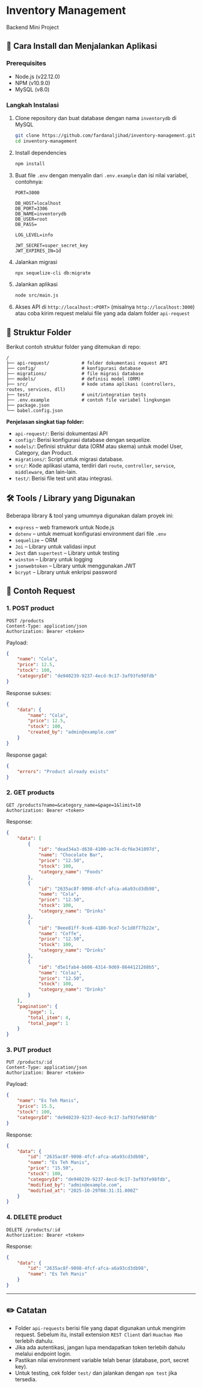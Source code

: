 # Inventory Management

Backend Mini Project

## 🎯 Cara Install dan Menjalankan Aplikasi

### Prerequisites  
- Node.js (v22.12.0)
- NPM (v10.9.0)
- MySQL (v8.0)

### Langkah Instalasi  
1. Clone repository dan buat database dengan nama `inventorydb` di MySQL
   ```bash
   git clone https://github.com/fardanaljihad/inventory-management.git  
   cd inventory-management  
   ```  
2. Install dependencies  
   ```bash
   npm install
   ```  
3. Buat file `.env` dengan menyalin dari `.env.example` dan isi nilai variabel, contohnya:  
    ```
    PORT=3000

    DB_HOST=localhost
    DB_PORT=3306
    DB_NAME=inventorydb
    DB_USER=root
    DB_PASS=

    LOG_LEVEL=info

    JWT_SECRET=super_secret_key
    JWT_EXPIRES_IN=1d

    ```  

4. Jalankan migrasi
   ```bash
   npx sequelize-cli db:migrate
   ```  
5. Jalankan aplikasi  
   ```bash
   node src/main.js
   ```  
6. Akses API di `http://localhost:<PORT>` (misalnya `http://localhost:3000`) atau coba kirim request melalui file yang ada dalam folder `api-request`

## 📁 Struktur Folder

Berikut contoh struktur folder yang ditemukan di repo:

```
/
├── api‑request/            # folder dokumentasi request API
├── config/                 # konfigurasi database
├── migrations/             # file migrasi database
├── models/                 # definisi model (ORM)
├── src/                    # kode utama aplikasi (controllers, routes, services, dll)
├── test/                   # unit/integration tests
├── .env.example            # contoh file variabel lingkungan
├── package.json
└── babel.config.json
```

**Penjelasan singkat tiap folder:**
- `api-request/`: Berisi dokumentasi API
- `config/`: Berisi konfigurasi database dengan sequelize.  
- `models/`: Definisi struktur data (ORM atau skema) untuk model User, Category, dan Product.  
- `migrations/`: Script untuk migrasi database.  
- `src/`: Kode aplikasi utama, terdiri dari `route`, `controller`, `service`, `middleware`, dan lain-lain. 
- `test/`: Berisi file test unit atau integrasi.  

## 🛠 Tools / Library yang Digunakan

Beberapa library & tool yang umumnya digunakan dalam proyek ini:

- `express` – web framework untuk Node.js  
- `dotenv` – untuk memuat konfigurasi environment dari file `.env`  
- `sequelize` – ORM
- `Joi` – Library untuk validasi input
- `Jest` dan `supertest` – Library untuk testing
- `winston` – Library untuk logging
- `jsonwebtoken` – Library untuk menggunakan JWT
- `bcrypt` – Library untuk enkripsi password

## 🧪 Contoh Request

### 1. POST product  
```
POST /products  
Content-Type: application/json  
Authorization: Bearer <token>
```
Payload:
```json
{
    "name": "Cola",
    "price": 12.5,
    "stock": 100,
    "categoryId": "de940239-9237-4ecd-9c17-3af93fe98fdb"
}
```
Response sukses:
```json
{
    "data": {
        "name": "Cola",
        "price": 12.5,
        "stock": 100,
        "created_by": "admin@example.com"
    }
}
```
Response gagal:
```json
{
    "errors": "Product already exists"
}
```

### 2. GET products  
```
GET /products?name=&category_name=&page=1&limit=10
Authorization: Bearer <token>
```
Response:
```json
{
    "data": [
        {
            "id": "dead34a3-d638-4100-ac74-dcf6e341097d",
            "name": "Chocolate Bar",
            "price": "12.50",
            "stock": 100,
            "category_name": "Foods"
        },
        {
            "id": "2635ac8f-9098-4fcf-afca-a6a93cd3db98",
            "name": "Cola",
            "price": "12.50",
            "stock": 100,
            "category_name": "Drinks"
        },
        {
            "id": "8eee81ff-9ce6-4180-9ce7-5c1d8f77b22e",
            "name": "Coffe",
            "price": "12.50",
            "stock": 100,
            "category_name": "Drinks"
        },
        {
            "id": "d5e1fab4-b606-4314-9d69-8644121268b5",
            "name": "Colaz",
            "price": "12.50",
            "stock": 100,
            "category_name": "Drinks"
        }
    ],
    "pagination": {
        "page": 1,
        "total_item": 4,
        "total_page": 1
    }
}
```

### 3. PUT product  
```
PUT /products/:id
Content-Type: application/json  
Authorization: Bearer <token>
```
Payload:
```json
{
    "name": "Es Teh Manis",
    "price": 15.5,
    "stock": 100,
    "categoryId": "de940239-9237-4ecd-9c17-3af93fe98fdb"
}
```
Response:
```json
{
    "data": {
        "id": "2635ac8f-9098-4fcf-afca-a6a93cd3db98",
        "name": "Es Teh Manis",
        "price": "15.50",
        "stock": 100,
        "categoryId": "de940239-9237-4ecd-9c17-3af93fe98fdb",
        "modified_by": "admin@example.com",
        "modified_at": "2025-10-29T08:31:31.000Z"
    }
}
```

### 4. DELETE product  
```
DELETE /products/:id  
Authorization: Bearer <token>
```
Response:
```json
{
    "data": {
        "id": "2635ac8f-9098-4fcf-afca-a6a93cd3db98",
        "name": "Es Teh Manis"
    }
}
```

---

## ✏️ Catatan
- Folder `api-requests` berisi file yang dapat digunakan untuk mengirim request. Sebelum itu, install extension `REST Client` dari `Huachao Mao` terlebih dahulu.
- Jika ada autentikasi, jangan lupa mendapatkan token terlebih dahulu melalui endpoint login.  
- Pastikan nilai environment variable telah benar (database, port, secret key). 
- Untuk testing, cek folder `test/` dan jalankan dengan `npm test` jika tersedia.

